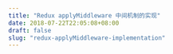 ```yaml
---
title: "Redux applyMiddleware 中间机制的实现"
date: 2018-07-22T22:05:08+08:00
draft: false
slug: "redux-applyMiddleware-implementation"
---
```


